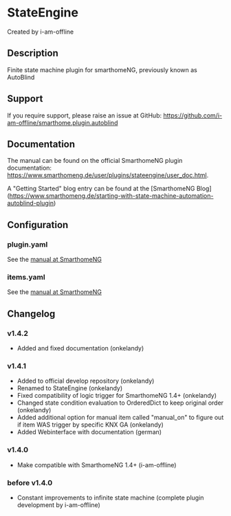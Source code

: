 # StateEngine
Created by i-am-offline

## Description
Finite state machine plugin for smarthomeNG, previously known as AutoBlind

## Support
If you require support, please raise an issue at GitHub: <https://github.com/i-am-offline/smarthome.plugin.autoblind>

## Documentation
The manual can be found on the official SmarthomeNG plugin documentation: <https://www.smarthomeng.de/user/plugins/stateengine/user_doc.html>.

A "Getting Started" blog entry can be found at the [SmarthomeNG Blog]
(https://www.smarthomeng.de/starting-with-state-machine-automation-autoblind-plugin)
## Configuration

### plugin.yaml
See the [manual at SmarthomeNG](https://www.smarthomeng.de/user/plugins/stateengine/user_doc.html)

### items.yaml
See the [manual at SmarthomeNG](https://www.smarthomeng.de/user/plugins/stateengine/user_doc.html)

## Changelog
### v1.4.2
* Added and fixed documentation (onkelandy)

### v1.4.1
* Added to official develop repository (onkelandy)
* Renamed to StateEngine (onkelandy)
* Fixed compatibility of logic trigger for SmarthomeNG 1.4+ (onkelandy)
* Changed state condition evaluation to OrderedDict to keep original order (onkelandy)
* Added additional option for manual item called "manual_on" to figure out if item WAS trigger by specific KNX GA (onkelandy)
* Added Webinterface with documentation (german)

### v1.4.0
* Make compatible with SmarthomeNG 1.4+ (i-am-offline)

### before v1.4.0
* Constant improvements to infinite state machine (complete plugin development by i-am-offline)

